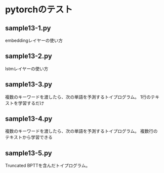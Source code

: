 # pytorchのテスト

## sample13-1.py
embeddingレイヤーの使い方

## sample13-2.py
lstmレイヤーの使い方

## sample13-3.py
複数のキーワードを渡したら、次の単語を予測するトイプログラム。
1行のテキストを学習するだけ

## sample13-4.py
複数のキーワードを渡したら、次の単語を予測するトイプログラム。
複数行のテキストから学習できる

## sample13-5.py
Truncated BPTTを含んだトイプログラム。

